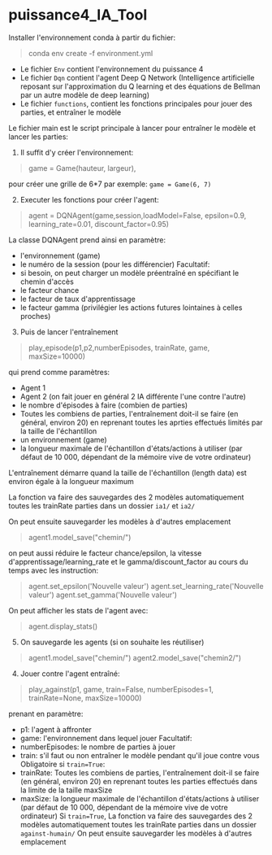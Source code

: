 # puissance4_IA_Tool

Installer l'environnement conda à partir du fichier:
>conda env create -f environment.yml


- Le fichier `Env` contient l'environnement du puissance 4
- Le fichier `Dqn` contient l'agent Deep Q Network (Intelligence artificielle reposant sur l'approximation du Q learning et des équations de Bellman par un autre modèle de deep learning)
- Le fichier `functions`, contient les fonctions principales pour jouer des parties, et entraîner le modèle

Le fichier main est le script principale à lancer pour entraîner le modèle et lancer les parties:

1) Il suffit d'y créer l'environnement:
>game = Game(hauteur, largeur),

pour créer une grille de 6*7 par exemple: `game = Game(6, 7)`

2) Executer les fonctions pour créer l'agent:
>agent = DQNAgent(game,session,loadModel=False, epsilon=0.9, learning_rate=0.01, discount_factor=0.95)

La classe DQNAgent prend ainsi en paramètre:
- l'environnement (game)
- le numéro de la session (pour les différencier)
Facultatif:
- si besoin, on peut charger un modèle préentraîné en spécifiant le chemin d'accès
- le facteur chance
- le facteur de taux d'apprentissage
- le facteur gamma (privilégier les actions futures lointaines à celles proches)

3) Puis de lancer l'entraînement 
>play_episode(p1,p2,numberEpisodes, trainRate, game, maxSize=10000) 

qui prend comme paramètres:
- Agent 1
- Agent 2 (on fait jouer en général 2 IA différente l'une contre l'autre)
- le nombre d'épisodes à faire (combien de parties)
- Toutes les combiens de parties, l'entraînement doit-il se faire (en général, environ 20) en reprenant toutes les aprties effectués limités par la taille de l'échantillon 
- un environnement (game)
- la longueur maximale de l'échantillon d'états/actions à utiliser (par défaut de 10 000, dépendant de la mémoire vive de votre ordinateur)

L'entraînement démarre quand la taille de l'échantillon (length data) est environ égale à la longueur maximum

La fonction va faire des sauvegardes des 2 modèles automatiquement toutes les trainRate parties dans un dossier `ia1/` et `ia2/`

On peut ensuite sauvegarder les modèles à d'autres emplacement
>agent1.model_save("chemin/")

on peut aussi réduire le facteur chance/epsilon, la vitesse d'apprentissage/learning_rate et le gamma/discount_factor au cours du temps avec les instruction: 
>agent.set_epsilon('Nouvelle valeur')
agent.set_learning_rate('Nouvelle valeur')
agent.set_gamma('Nouvelle valeur')

On peut afficher les stats de l'agent avec:
>agent.display_stats()

5) On sauvegarde les agents (si on souhaite les réutiliser)
>agent1.model_save("chemin/")
agent2.model_save("chemin2/")

4) Jouer contre l'agent entraîné: 
>play_against(p1, game, train=False, numberEpisodes=1, trainRate=None, maxSize=10000) 

prenant en paramètre:
- p1: l'agent à affronter
- game: l'environnement dans lequel jouer
Facultatif:
- numberEpisodes: le nombre de parties à jouer
- train: s'il faut ou non entraîner le modèle pendant qu'il joue contre vous
Obligatoire si `train=True`:
- trainRate: Toutes les combiens de parties, l'entraînement doit-il se faire (en général, environ 20) en reprenant toutes les parties effectués dans la limite de la taille maxSize
- maxSize: la longueur maximale de l'échantillon d'états/actions à utiliser (par défaut de 10 000, dépendant de la mémoire vive de votre ordinateur)
Si `train=True`, 
La fonction va faire des sauvegardes des 2 modèles automatiquement toutes les trainRate parties dans un dossier `against-humain/`
On peut ensuite sauvegarder les modèles à d'autres emplacement